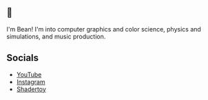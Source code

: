 ## 👋

I'm Bean! I'm into computer graphics and color science, physics and simulations, and music production.

## Socials
- [YouTube](https://www.youtube.com/@bean_mhm)
- [Instagram](https://www.instagram.com/bean.idefk/)
- [Shadertoy](https://www.shadertoy.com/user/beans_please)
